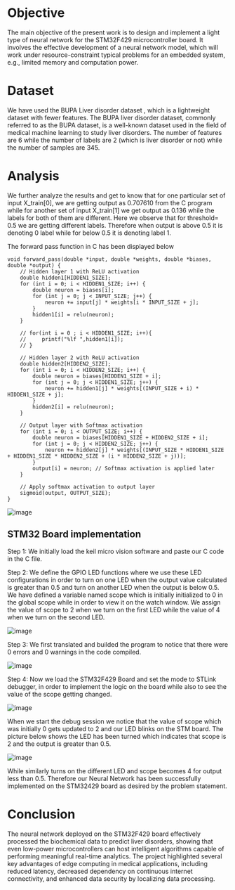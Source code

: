 # Objective

The main objective of the present work is to design and implement a light type of neural
network for the STM32F429 microcontroller board. It involves the effective development
of a neural network model, which will work under resource-constraint typical problems
for an embedded system, e.g., limited memory and computation power.

# Dataset

We have used the BUPA Liver disorder dataset , which is a lightweight dataset with
fewer features. The BUPA liver disorder dataset, commonly referred to as the BUPA
dataset, is a well-known dataset used in the field of medical machine learning to study
liver disorders. The number of features are 6 while the number of labels are 2 (which is
liver disorder or not) while the number of samples are 345.

# Analysis

We further analyze the results and get to know that for one particular set of
input X_train[0], we are getting output as 0.707610 from the C program while for
another set of input X_train[1] we get output as 0.136 while the labels for both of them
are different. Here we observe that for threshold= 0.5 we are getting different labels.
Therefore when output is above 0.5 it is denoting 0 label while for below 0.5 it is
denoting label 1.

The forward pass function in C has been displayed below

```
void forward_pass(double *input, double *weights, double *biases, double *output) {
    // Hidden layer 1 with ReLU activation
    double hidden1[HIDDEN1_SIZE];
    for (int i = 0; i < HIDDEN1_SIZE; i++) {
        double neuron = biases[i];
        for (int j = 0; j < INPUT_SIZE; j++) {
            neuron += input[j] * weights[i * INPUT_SIZE + j];
        }
        hidden1[i] = relu(neuron);
    }

    // for(int i = 0 ; i < HIDDEN1_SIZE; i++){
    //     printf("%lf ",hidden1[i]);
    // }

    // Hidden layer 2 with ReLU activation
    double hidden2[HIDDEN2_SIZE];
    for (int i = 0; i < HIDDEN2_SIZE; i++) {
        double neuron = biases[HIDDEN1_SIZE + i];
        for (int j = 0; j < HIDDEN1_SIZE; j++) {
            neuron += hidden1[j] * weights[(INPUT_SIZE + i) * HIDDEN1_SIZE + j];
        }
        hidden2[i] = relu(neuron);
    }

    // Output layer with Softmax activation
    for (int i = 0; i < OUTPUT_SIZE; i++) {
        double neuron = biases[HIDDEN1_SIZE + HIDDEN2_SIZE + i];
        for (int j = 0; j < HIDDEN2_SIZE; j++) {
            neuron += hidden2[j] * weights[(INPUT_SIZE * HIDDEN1_SIZE + HIDDEN1_SIZE * HIDDEN2_SIZE + (i * HIDDEN2_SIZE + j))];
        }
        output[i] = neuron; // Softmax activation is applied later
    }

    // Apply softmax activation to output layer
    sigmoid(output, OUTPUT_SIZE);
}

```

![image](https://github.com/pointarcher02/Implementation-of-Neural-Network-using-STM32F429-Board/assets/120496303/3824d50b-ab1d-49b4-8351-e71c8a8d8faa)


## STM32 Board implementation

Step 1: We initially load the keil micro vision software and paste our C code in the C
file.

Step 2: We define the GPIO LED functions where we use these LED configurations in
order to turn on one LED when the output value calculated is greater than 0.5 and turn
on another LED when the output is below 0.5.
We have defined a variable named scope which is initially initialized to 0 in the
global scope while in order to view it on the watch window.
We assign the value of scope to 2 when we turn on the first LED while the value of 4
when we turn on the second LED.

![image](https://github.com/pointarcher02/Implementation-of-Neural-Network-using-STM32F429-Board/assets/120496303/f0435e6d-f64d-4f5e-b0b4-2d3eebfb6587)

Step 3: We first translated and builded the program to notice that there were 0 errors
and 0 warnings in the code compiled.

![image](https://github.com/pointarcher02/Implementation-of-Neural-Network-using-STM32F429-Board/assets/120496303/4292a6e5-94be-49eb-b2b5-dd5fa3036fa2)

Step 4: Now we load the STM32F429 Board and set the mode to STLink debugger, in
order to implement the logic on the board while also to see the value of the scope
getting changed.

![image](https://github.com/pointarcher02/Implementation-of-Neural-Network-using-STM32F429-Board/assets/120496303/bb356969-e1f2-493b-b8a3-882e4becd092)

When we start the debug session we notice that the value of scope which was
initially 0 gets updated to 2 and our LED blinks on the STM board.
The picture below shows the LED has been turned which indicates that scope is 2
and the output is greater than 0.5.

![image](https://github.com/pointarcher02/Implementation-of-Neural-Network-using-STM32F429-Board/assets/120496303/7dcf747b-782e-439e-8eea-c1d66628c7f7)

While similarly turns on the different LED and scope becomes 4 for output less
than 0.5.
Therefore our Neural Network has been successfully implemented on the
STM32429 board as desired by the problem statement.


# Conclusion

The neural network deployed on the STM32F429 board effectively processed the
biochemical data to predict liver disorders, showing that even low-power
microcontrollers can host intelligent algorithms capable of performing meaningful
real-time analytics. The project highlighted several key advantages of edge computing
in medical applications, including reduced latency, decreased dependency on
continuous internet connectivity, and enhanced data security by localizing data
processing.

